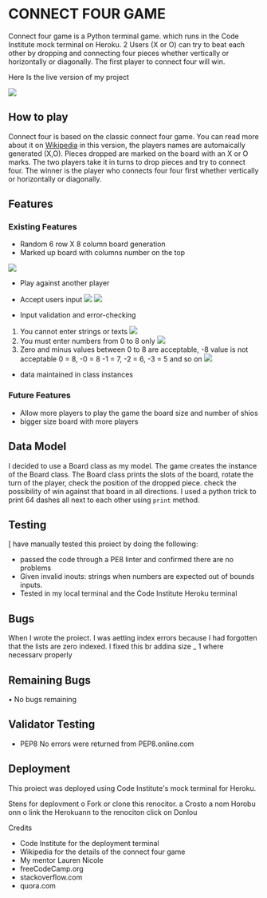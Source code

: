 # CONNECT FOUR GAME
Connect four game  is a Python terminal game. which runs in the Code Institute mock terminal on Heroku. 2 Users (X or O) can try to beat each other by dropping and connecting four pieces whether vertically or horizontally or diagonally. The first player to connect four will win.

Here Is the live version of my project

![](a.png)

## How to play
Connect four is based on the classic connect four game. You can read more about it on [Wikipedia](https://en.wikipedia.org/wiki/Connect_Four) 
in this version, the players names are automaically generated (X,O).
Pieces dropped are marked on the board with an X or O marks.
The two players take it in turns to drop pieces and try to connect four.
The winner is the player who connects four four first whether vertically or horizontally or diagonally.

## Features
### Existing Features
- Random 6 row X 8 column board generation
- Marked up board with columns number on the top

![](b.png)

- Play against another player
- Accept users input
![](c.png)
![](d.png)

- Input validation and error-checking
1. You cannot enter strings or texts
![](e.png)
2. You must enter numbers from 0 to 8 only
![](f.png)
3. Zero and minus values between 0 to 8 are acceptable, -8 value is not acceptable 0 = 8, -0 = 8 -1 = 7, -2 = 6, -3 = 5 and so on
![](i.png)

- data maintained in class instances

### Future Features
- Allow more players to play the game the board size and number of shios
- bigger size board with more players 

## Data Model 
I decided to use a Board class as my model. The game creates the instance of the Board class. 
The Board class prints the slots of the board, rotate the turn of the player, check the position of the dropped piece. check the possibility of win against that board in all directions.
I used a python trick to print 64 dashes all next to each other using `print` method.

## Testing
[ have manually tested this proiect by doing the following:
- passed the code through a PE8 linter and confirmed there are no problems
- Given invalid inouts: strings when numbers are expected out of bounds inputs.
- Tested in my local terminal and the Code Institute Heroku terminal

## Bugs 
When I wrote the proiect. I was aetting index errors because I had forgotten that the lists are zero indexed. I fixed
this br addina size _ 1 where necessarv
properly

## Remaining Bugs
• No bugs remaining

## Validator Testing
- PEP8
No errors were returned from PEP8.online.com

## Deployment
This proiect was deployed using Code Institute's mock terminal for Heroku.

Stens for deplovment
o Fork or clone this renocitor.
a Crosto a nom Horobu onn
o link the Herokuann to the renociton
click on Donlou

Credits
- Code Institute for the deployment terminal
- Wikipedia for the details of the connect four game
- My mentor Lauren Nicole
- freeCodeCamp.org
- stackoverflow.com
- quora.com
